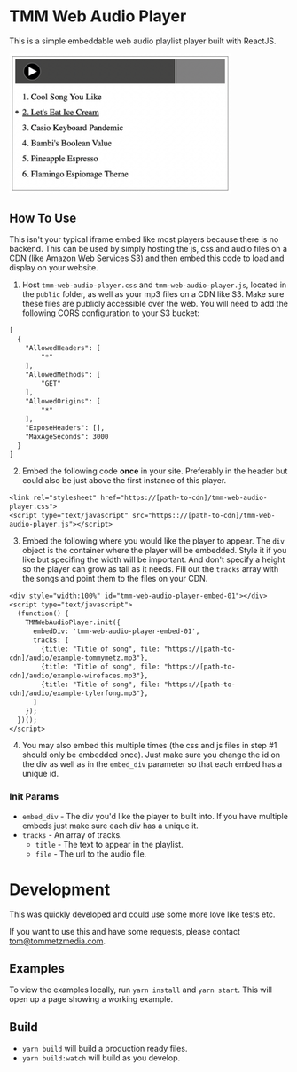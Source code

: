 # TMM Web Audio Player

This is a simple embeddable web audio playlist player built with ReactJS.

<img src="https://github.com/tommymetz/TMM-Web-Audio-Player/blob/main/screenshot.png?raw=true" width="400"/>

## How To Use

This isn't your typical iframe embed like most players because there is no
backend. This can be used by simply hosting the js, css and audio files on a CDN
(like Amazon Web Services S3) and then embed this code to load and display on
your website.

1. Host `tmm-web-audio-player.css` and `tmm-web-audio-player.js`, located in the
   `public` folder, as well as your mp3 files on a CDN like S3. Make sure these
   files are publicly accessible over the web. You will need to add the
   following CORS configuration to your S3 bucket:

```
[
  {
    "AllowedHeaders": [
        "*"
    ],
    "AllowedMethods": [
        "GET"
    ],
    "AllowedOrigins": [
        "*"
    ],
    "ExposeHeaders": [],
    "MaxAgeSeconds": 3000
  }
]
```

2. Embed the following code **once** in your site. Preferably in the header but could
also be just above the first instance of this player.
```
<link rel="stylesheet" href="https://[path-to-cdn]/tmm-web-audio-player.css">
<script type="text/javascript" src="https:://[path-to-cdn]/tmm-web-audio-player.js"></script>
```

3. Embed the following where you would like the player to appear. The `div`
   object is the container where the player will be embedded. Style it if you
   like but specifing the width will be important. And don't specify a height so
   the player can grow as tall as it needs. Fill out the `tracks` array with the
   songs and point them to the files on your CDN.
```
<div style="width:100%" id="tmm-web-audio-player-embed-01"></div>
<script type="text/javascript">
  (function() {
    TMMWebAudioPlayer.init({
      embedDiv: 'tmm-web-audio-player-embed-01',
      tracks: [
        {title: "Title of song", file: "https://[path-to-cdn]/audio/example-tommymetz.mp3"},
        {title: "Title of song", file: "https://[path-to-cdn]/audio/example-wirefaces.mp3"},
        {title: "Title of song", file: "https://[path-to-cdn]/audio/example-tylerfong.mp3"},
      ]
    });
  })();
</script>
```

4. You may also embed this multiple times (the css and js files in step #1
   should only be embedded once). Just make sure you change the id on the div
   as well as in the `embed_div` parameter so that each embed has a unique id.

### Init Params
- `embed_div` - The div you'd like the player to built into. If you have
  multiple embeds just make sure each div has a unique it.
- `tracks` - An array of tracks.
  - `title` - The text to appear in the playlist.
  - `file` - The url to the audio file.

# Development

This was quickly developed and could use some more love like tests etc.

If you want to use this and have some requests, please contact tom@tommetzmedia.com.

## Examples

To view the examples locally, run `yarn install` and `yarn start`. This will
open up a page showing a working example.

## Build

- `yarn build` will build a production ready files.
- `yarn build:watch` will build as you develop.

